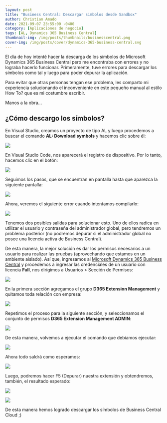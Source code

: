 ```yaml
---
layout: post
title: "Business Central: Descargar simbolos desde Sandbox"
author: Christian Amado
date: 2021-09-07 23:55:00 -0400
category: [Aplicaciones de negocio]
tags: [AL, Dynamics 365 Business Central]
thumbnail-img: /img/posts/thumbnails/businesscentral.png
cover-img: /img/posts/cover/dynamics-365-business-central.svg
---
```


El día de hoy intenté hacer la descarga de los símbolos de Microsoft Dynamics 365 Business Central pero me encontraba con errores y no lograba hacerlo funcionar. Primeramente, tuve errores para descargar los símbolos como tal y luego para poder depurar la aplicación.  

Para evitar que otras personas tengan ese problema, les comparto mi experiencia solucionando el inconveniente en este pequeño manual al estilo How To? que es mi costumbre escribir.  

<!--more-->

Manos a la obra...  

## ¿Cómo descargo los símbolos?
En Visual Studio, creamos un proyecto de tipo AL y luego procedemos a buscar el comando **AL: Download symbols** y hacemos clic sobre él:  

![](/img/posts/2021/09/07/1.png)  

En Visual Studio Code, nos aparecerá el registro de dispositivo. Por lo tanto, hacemos clic en el botón:  

![](/img/posts/2021/09/07/2.png)  

Seguimos los pasos, que se encuentran en pantalla hasta que aparezca la siguiente pantalla:  

![](/img/posts/2021/09/07/3.png) 


Ahora, veremos el siguiente error cuando intentamos compilarlo:  

![](/img/posts/2021/09/07/4.png)  

Tenemos dos posibles salidas para solucionar esto. Uno de ellos radica en utilizar el usuario y contraseña del administrador global, pero tendremos un problema posterior (no podremos depurar si el administrador global no posee una licencia activa de Business Central).  

De esta manera, la mejor solución es dar los permisos necesarios a un usuario para realizar las pruebas (aprovechando que estamos en un ambiente aislado). Así que, ingresamos al [Microsoft Dynamics 365 Business Central](https://businesscentral.dynamics.com) y procedemos a ingresar las credenciales de un usuario con licencia **Full**, nos dirigimos a Usuarios > Sección de Permisos:  

![](/img/posts/2021/09/07/5.png)  

En la primera sección agregamos el grupo **D365 Extension Management** y quitamos toda relación con empresa:  

![](/img/posts/2021/09/07/6.png)  

Repetimos el proceso para la siguiente sección, y seleccionamos el conjunto de permisos **D365 Extension Management ADMIN**:  

![](/img/posts/2021/09/07/7.png)  

De esta manera, volvemos a ejecutar el comando que debíamos ejecutar:  

![](/img/posts/2021/09/07/1.png)  

Ahora todo saldrá como esperamos:  

![](/img/posts/2021/09/07/8.png) 

Luego, podremos hacer F5 (Depurar) nuestra extensión y obtendremos, también, el resultado esperado:  

![](/img/posts/2021/09/07/9.png)  

![](/img/posts/2021/09/07/10.png)  

De esta manera hemos logrado descargar los símbolos de Business Central Cloud ;)
